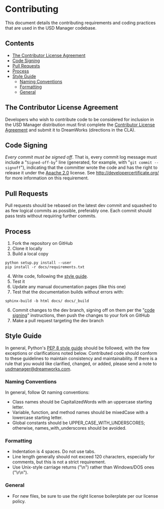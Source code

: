 # Contributing

This document details the contributing requirements and coding practices that are used in the USD Manager codebase.

## Contents

- [The Contributor License Agreement](#the-contributor-license-agreement)
- [Code Signing](#code-signing)
- [Pull Requests](#pull-requests)
- [Process](#process)
- [Style Guide](#style-guide)
  * [Naming Conventions](#naming-conventions)
  * [Formatting](#formatting)
  * [General](#general)

## The Contributor License Agreement

Developers who wish to contribute code to be considered for inclusion in the USD Manager distribution must first
complete the [Contributor License Agreement](http://www.usdmanager.org/USDManagerContributorLicenseAgreement.pdf)
and submit it to DreamWorks (directions in the CLA).

## Code Signing

_Every commit must be signed off_.  That is, every commit log message must include a "`Signed-off-by`" line (generated, for example, with
"`git commit --signoff`"), indicating that the committer wrote the code and has the right to release it under the
[Apache 2.0](https://www.apache.org/licenses/LICENSE-2.0) license. See http://developercertificate.org/ for more
information on this requirement.

## Pull Requests

Pull requests should be rebased on the latest dev commit and squashed to as few logical commits as possible, preferably
one. Each commit should pass tests without requiring further commits.

## Process

1. Fork the repository on GitHub
2. Clone it locally
3. Build a local copy
```
python setup.py install --user
pip install -r docs/requirements.txt
```
4. Write code, following the [style guide](#style-guide).
5. Test it
6. Update any manual documentation pages (like this one)
7. Test that the documentation builds without errors with:
```
sphinx-build -b html docs/ docs/_build
```
6. Commit changes to the dev branch, signing off on them per the "[code signing](#code-signing)" instructions, then
push the changes to your fork on GitHub
7. Make a pull request targeting the dev branch

## Style Guide

In general, Python's [PEP 8 style guide](https://www.python.org/dev/peps/pep-0008) should be followed, with the few exceptions or clarifications noted below.
Contributed code should conform to these guidelines to maintain consistency and maintainability.
If there is a rule that you would like clarified, changed, or added,
please send a note to [usdmanager@dreamworks.com](mailto:usdmanager@dreamworks.com).

### Naming Conventions

In general, follow Qt naming conventions:
* Class names should be CapitalizedWords with an uppercase starting letter.
* Variable, function, and method names should be mixedCase with a lowercase starting letter.
* Global constants should be UPPER_CASE_WITH_UNDERSCORES; otherwise, names_with_underscores should be avoided.

### Formatting

* Indentation is 4 spaces. Do not use tabs.
* Line length generally should not exceed 120 characters, especially for comments, but this is not a strict requirement.
* Use Unix-style carriage returns ("\n") rather than Windows/DOS ones ("\r\n").

### General

* For new files, be sure to use the right license boilerplate per our license policy.

